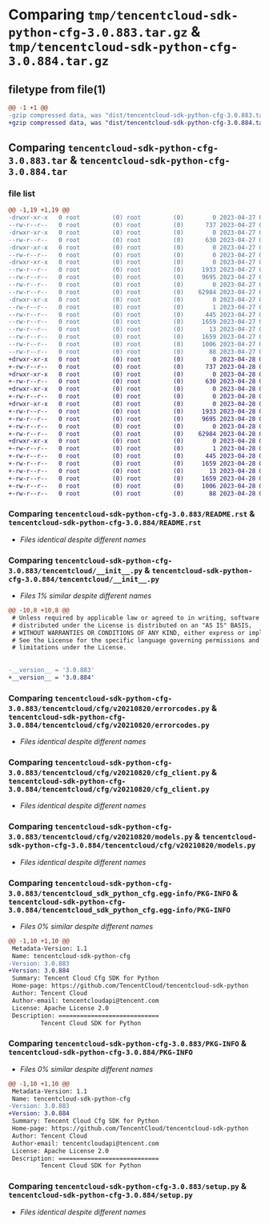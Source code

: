 # Comparing `tmp/tencentcloud-sdk-python-cfg-3.0.883.tar.gz` & `tmp/tencentcloud-sdk-python-cfg-3.0.884.tar.gz`

## filetype from file(1)

```diff
@@ -1 +1 @@
-gzip compressed data, was "dist/tencentcloud-sdk-python-cfg-3.0.883.tar", last modified: Thu Apr 27 00:20:51 2023, max compression
+gzip compressed data, was "dist/tencentcloud-sdk-python-cfg-3.0.884.tar", last modified: Fri Apr 28 02:08:04 2023, max compression
```

## Comparing `tencentcloud-sdk-python-cfg-3.0.883.tar` & `tencentcloud-sdk-python-cfg-3.0.884.tar`

### file list

```diff
@@ -1,19 +1,19 @@
-drwxr-xr-x   0 root         (0) root         (0)        0 2023-04-27 00:20:51.000000 tencentcloud-sdk-python-cfg-3.0.883/
--rw-r--r--   0 root         (0) root         (0)      737 2023-04-27 00:20:51.000000 tencentcloud-sdk-python-cfg-3.0.883/README.rst
-drwxr-xr-x   0 root         (0) root         (0)        0 2023-04-27 00:20:51.000000 tencentcloud-sdk-python-cfg-3.0.883/tencentcloud/
--rw-r--r--   0 root         (0) root         (0)      630 2023-04-27 00:20:51.000000 tencentcloud-sdk-python-cfg-3.0.883/tencentcloud/__init__.py
-drwxr-xr-x   0 root         (0) root         (0)        0 2023-04-27 00:20:51.000000 tencentcloud-sdk-python-cfg-3.0.883/tencentcloud/cfg/
--rw-r--r--   0 root         (0) root         (0)        0 2023-04-27 00:20:51.000000 tencentcloud-sdk-python-cfg-3.0.883/tencentcloud/cfg/__init__.py
-drwxr-xr-x   0 root         (0) root         (0)        0 2023-04-27 00:20:51.000000 tencentcloud-sdk-python-cfg-3.0.883/tencentcloud/cfg/v20210820/
--rw-r--r--   0 root         (0) root         (0)     1933 2023-04-27 00:20:51.000000 tencentcloud-sdk-python-cfg-3.0.883/tencentcloud/cfg/v20210820/errorcodes.py
--rw-r--r--   0 root         (0) root         (0)     9695 2023-04-27 00:20:51.000000 tencentcloud-sdk-python-cfg-3.0.883/tencentcloud/cfg/v20210820/cfg_client.py
--rw-r--r--   0 root         (0) root         (0)        0 2023-04-27 00:20:51.000000 tencentcloud-sdk-python-cfg-3.0.883/tencentcloud/cfg/v20210820/__init__.py
--rw-r--r--   0 root         (0) root         (0)    62984 2023-04-27 00:20:51.000000 tencentcloud-sdk-python-cfg-3.0.883/tencentcloud/cfg/v20210820/models.py
-drwxr-xr-x   0 root         (0) root         (0)        0 2023-04-27 00:20:51.000000 tencentcloud-sdk-python-cfg-3.0.883/tencentcloud_sdk_python_cfg.egg-info/
--rw-r--r--   0 root         (0) root         (0)        1 2023-04-27 00:20:51.000000 tencentcloud-sdk-python-cfg-3.0.883/tencentcloud_sdk_python_cfg.egg-info/dependency_links.txt
--rw-r--r--   0 root         (0) root         (0)      445 2023-04-27 00:20:51.000000 tencentcloud-sdk-python-cfg-3.0.883/tencentcloud_sdk_python_cfg.egg-info/SOURCES.txt
--rw-r--r--   0 root         (0) root         (0)     1659 2023-04-27 00:20:51.000000 tencentcloud-sdk-python-cfg-3.0.883/tencentcloud_sdk_python_cfg.egg-info/PKG-INFO
--rw-r--r--   0 root         (0) root         (0)       13 2023-04-27 00:20:51.000000 tencentcloud-sdk-python-cfg-3.0.883/tencentcloud_sdk_python_cfg.egg-info/top_level.txt
--rw-r--r--   0 root         (0) root         (0)     1659 2023-04-27 00:20:51.000000 tencentcloud-sdk-python-cfg-3.0.883/PKG-INFO
--rw-r--r--   0 root         (0) root         (0)     1006 2023-04-27 00:20:51.000000 tencentcloud-sdk-python-cfg-3.0.883/setup.py
--rw-r--r--   0 root         (0) root         (0)       88 2023-04-27 00:20:51.000000 tencentcloud-sdk-python-cfg-3.0.883/setup.cfg
+drwxr-xr-x   0 root         (0) root         (0)        0 2023-04-28 02:08:04.000000 tencentcloud-sdk-python-cfg-3.0.884/
+-rw-r--r--   0 root         (0) root         (0)      737 2023-04-28 02:08:04.000000 tencentcloud-sdk-python-cfg-3.0.884/README.rst
+drwxr-xr-x   0 root         (0) root         (0)        0 2023-04-28 02:08:04.000000 tencentcloud-sdk-python-cfg-3.0.884/tencentcloud/
+-rw-r--r--   0 root         (0) root         (0)      630 2023-04-28 02:08:04.000000 tencentcloud-sdk-python-cfg-3.0.884/tencentcloud/__init__.py
+drwxr-xr-x   0 root         (0) root         (0)        0 2023-04-28 02:08:04.000000 tencentcloud-sdk-python-cfg-3.0.884/tencentcloud/cfg/
+-rw-r--r--   0 root         (0) root         (0)        0 2023-04-28 02:08:04.000000 tencentcloud-sdk-python-cfg-3.0.884/tencentcloud/cfg/__init__.py
+drwxr-xr-x   0 root         (0) root         (0)        0 2023-04-28 02:08:04.000000 tencentcloud-sdk-python-cfg-3.0.884/tencentcloud/cfg/v20210820/
+-rw-r--r--   0 root         (0) root         (0)     1933 2023-04-28 02:08:04.000000 tencentcloud-sdk-python-cfg-3.0.884/tencentcloud/cfg/v20210820/errorcodes.py
+-rw-r--r--   0 root         (0) root         (0)     9695 2023-04-28 02:08:04.000000 tencentcloud-sdk-python-cfg-3.0.884/tencentcloud/cfg/v20210820/cfg_client.py
+-rw-r--r--   0 root         (0) root         (0)        0 2023-04-28 02:08:04.000000 tencentcloud-sdk-python-cfg-3.0.884/tencentcloud/cfg/v20210820/__init__.py
+-rw-r--r--   0 root         (0) root         (0)    62984 2023-04-28 02:08:04.000000 tencentcloud-sdk-python-cfg-3.0.884/tencentcloud/cfg/v20210820/models.py
+drwxr-xr-x   0 root         (0) root         (0)        0 2023-04-28 02:08:04.000000 tencentcloud-sdk-python-cfg-3.0.884/tencentcloud_sdk_python_cfg.egg-info/
+-rw-r--r--   0 root         (0) root         (0)        1 2023-04-28 02:08:04.000000 tencentcloud-sdk-python-cfg-3.0.884/tencentcloud_sdk_python_cfg.egg-info/dependency_links.txt
+-rw-r--r--   0 root         (0) root         (0)      445 2023-04-28 02:08:04.000000 tencentcloud-sdk-python-cfg-3.0.884/tencentcloud_sdk_python_cfg.egg-info/SOURCES.txt
+-rw-r--r--   0 root         (0) root         (0)     1659 2023-04-28 02:08:04.000000 tencentcloud-sdk-python-cfg-3.0.884/tencentcloud_sdk_python_cfg.egg-info/PKG-INFO
+-rw-r--r--   0 root         (0) root         (0)       13 2023-04-28 02:08:04.000000 tencentcloud-sdk-python-cfg-3.0.884/tencentcloud_sdk_python_cfg.egg-info/top_level.txt
+-rw-r--r--   0 root         (0) root         (0)     1659 2023-04-28 02:08:04.000000 tencentcloud-sdk-python-cfg-3.0.884/PKG-INFO
+-rw-r--r--   0 root         (0) root         (0)     1006 2023-04-28 02:08:04.000000 tencentcloud-sdk-python-cfg-3.0.884/setup.py
+-rw-r--r--   0 root         (0) root         (0)       88 2023-04-28 02:08:04.000000 tencentcloud-sdk-python-cfg-3.0.884/setup.cfg
```

### Comparing `tencentcloud-sdk-python-cfg-3.0.883/README.rst` & `tencentcloud-sdk-python-cfg-3.0.884/README.rst`

 * *Files identical despite different names*

### Comparing `tencentcloud-sdk-python-cfg-3.0.883/tencentcloud/__init__.py` & `tencentcloud-sdk-python-cfg-3.0.884/tencentcloud/__init__.py`

 * *Files 1% similar despite different names*

```diff
@@ -10,8 +10,8 @@
 # Unless required by applicable law or agreed to in writing, software
 # distributed under the License is distributed on an "AS IS" BASIS,
 # WITHOUT WARRANTIES OR CONDITIONS OF ANY KIND, either express or implied.
 # See the License for the specific language governing permissions and
 # limitations under the License.
 
 
-__version__ = '3.0.883'
+__version__ = '3.0.884'
```

### Comparing `tencentcloud-sdk-python-cfg-3.0.883/tencentcloud/cfg/v20210820/errorcodes.py` & `tencentcloud-sdk-python-cfg-3.0.884/tencentcloud/cfg/v20210820/errorcodes.py`

 * *Files identical despite different names*

### Comparing `tencentcloud-sdk-python-cfg-3.0.883/tencentcloud/cfg/v20210820/cfg_client.py` & `tencentcloud-sdk-python-cfg-3.0.884/tencentcloud/cfg/v20210820/cfg_client.py`

 * *Files identical despite different names*

### Comparing `tencentcloud-sdk-python-cfg-3.0.883/tencentcloud/cfg/v20210820/models.py` & `tencentcloud-sdk-python-cfg-3.0.884/tencentcloud/cfg/v20210820/models.py`

 * *Files identical despite different names*

### Comparing `tencentcloud-sdk-python-cfg-3.0.883/tencentcloud_sdk_python_cfg.egg-info/PKG-INFO` & `tencentcloud-sdk-python-cfg-3.0.884/tencentcloud_sdk_python_cfg.egg-info/PKG-INFO`

 * *Files 0% similar despite different names*

```diff
@@ -1,10 +1,10 @@
 Metadata-Version: 1.1
 Name: tencentcloud-sdk-python-cfg
-Version: 3.0.883
+Version: 3.0.884
 Summary: Tencent Cloud Cfg SDK for Python
 Home-page: https://github.com/TencentCloud/tencentcloud-sdk-python
 Author: Tencent Cloud
 Author-email: tencentcloudapi@tencent.com
 License: Apache License 2.0
 Description: ============================
         Tencent Cloud SDK for Python
```

### Comparing `tencentcloud-sdk-python-cfg-3.0.883/PKG-INFO` & `tencentcloud-sdk-python-cfg-3.0.884/PKG-INFO`

 * *Files 0% similar despite different names*

```diff
@@ -1,10 +1,10 @@
 Metadata-Version: 1.1
 Name: tencentcloud-sdk-python-cfg
-Version: 3.0.883
+Version: 3.0.884
 Summary: Tencent Cloud Cfg SDK for Python
 Home-page: https://github.com/TencentCloud/tencentcloud-sdk-python
 Author: Tencent Cloud
 Author-email: tencentcloudapi@tencent.com
 License: Apache License 2.0
 Description: ============================
         Tencent Cloud SDK for Python
```

### Comparing `tencentcloud-sdk-python-cfg-3.0.883/setup.py` & `tencentcloud-sdk-python-cfg-3.0.884/setup.py`

 * *Files identical despite different names*

